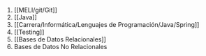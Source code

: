 1. [[MELI/git/Git]]
2. [[Java]]
3. [[Carrera/Informática/Lenguajes de Programación/Java/Spring]]
4. [[Testing]]
5. [[Bases de Datos Relacionales]] 
6. Bases de Datos No Relacionales